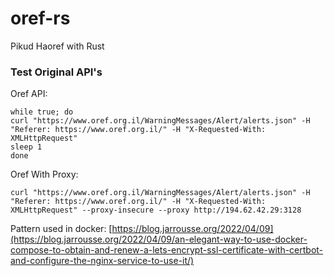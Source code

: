 # oref-rs

Pikud Haoref with Rust



### Test Original API's

Oref API:
```shell
while true; do 
curl "https://www.oref.org.il/WarningMessages/Alert/alerts.json" -H "Referer: https://www.oref.org.il/" -H "X-Requested-With: XMLHttpRequest"
sleep 1
done
```


Oref With Proxy:
```
curl "https://www.oref.org.il/WarningMessages/Alert/alerts.json" -H "Referer: https://www.oref.org.il/" -H "X-Requested-With: XMLHttpRequest" --proxy-insecure --proxy http://194.62.42.29:3128
```


Pattern used in docker:
[https://blog.jarrousse.org/2022/04/09](https://blog.jarrousse.org/2022/04/09/an-elegant-way-to-use-docker-compose-to-obtain-and-renew-a-lets-encrypt-ssl-certificate-with-certbot-and-configure-the-nginx-service-to-use-it/)